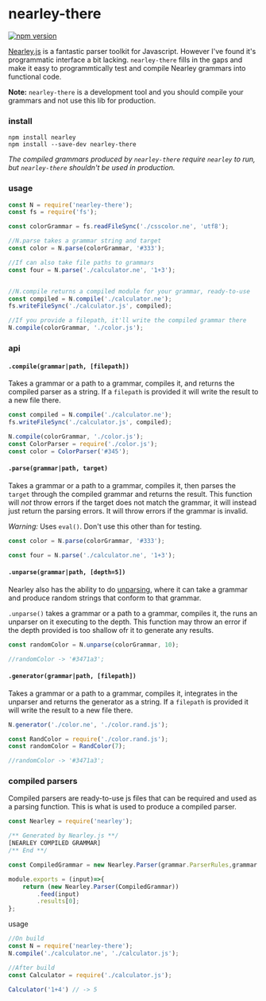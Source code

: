 # nearley-there

[![npm version](https://badge.fury.io/js/nearley-there.svg)](https://badge.fury.io/js/nearley-there)

[Nearley.js](http://nearley.js.org/) is a fantastic parser toolkit for Javascript. However I've found it's programmatic interface a bit lacking. `nearley-there` fills in the gaps and make it easy to programmtically test and compile Nearley grammars into functional code.

**Note:** `nearley-there` is a development tool and you should compile your grammars and not use this lib for production.

### install

```
npm install nearley
npm install --save-dev nearley-there
```
_The compiled grammars produced by `nearley-there` require `nearley` to run, but `nearley-there` shouldn't be used in production._

### usage

```javascript
const N = require('nearley-there');
const fs = require('fs');

const colorGrammar = fs.readFileSync('./csscolor.ne', 'utf8');

//N.parse takes a grammar string and target
const color = N.parse(colorGrammar, '#333');

//If can also take file paths to grammars
const four = N.parse('./calculator.ne', '1+3');


//N.compile returns a compiled module for your grammar, ready-to-use
const compiled = N.compile('./calculator.ne');
fs.writeFileSync('./calculator.js', compiled);

//If you provide a filepath, it'll write the compiled grammar there
N.compile(colorGrammar, './color.js');
```


### api

#### `.compile(grammar|path, [filepath])`
Takes a grammar or a path to a grammar, compiles it, and returns the compiled parser as a string. If a `filepath` is provided it will write the result to a new file there.

```javascript
const compiled = N.compile('./calculator.ne');
fs.writeFileSync('./calculator.js', compiled);

N.compile(colorGrammar, './color.js');
const ColorParser = require('./color.js');
const color = ColorParser('#345');
```

#### `.parse(grammar|path, target)`
Takes a grammar or a path to a grammar, compiles it, then parses the `target` through the compiled grammar and returns the result. This function will *not* throw errors if the target does not match the grammar, it will instead just return the parsing errors. It will throw errors if the grammar is invalid.

*Warning:* Uses `eval()`. Don't use this other than for testing.

```javascript
const color = N.parse(colorGrammar, '#333');

const four = N.parse('./calculator.ne', '1+3');
```

#### `.unparse(grammar|path, [depth=5])`
Nearley also has the ability to do [unparsing](https://github.com/Hardmath123/nearley#the-unparser), where it can take a grammar and produce random strings that conform to that grammar.

`.unparse()` takes a grammar or a path to a grammar, compiles it, the runs an unparser on it executing to the depth. This function may throw an error if the depth provided is too shallow ofr it to generate any results.

```javascript
const randomColor = N.unparse(colorGrammar, 10);

//randomColor -> '#3471a3';
```


#### `.generator(grammar|path, [filepath])`
Takes a grammar or a path to a grammar, compiles it, integrates in the unparser and returns the generator as a string. If a `filepath` is provided it will write the result to a new file there.

```javascript
N.generator('./color.ne', './color.rand.js');

const RandColor = require('./color.rand.js');
const randomColor = RandColor(7);

//randomColor -> '#3471a3';
```


### compiled parsers
Compiled parsers are ready-to-use js files that can be required and used as a parsing function. This is what is used to produce a compiled parser.

```javascript
const Nearley = require('nearley');

/** Generated by Nearley.js **/
[NEARLEY COMPILED GRAMMAR]
/** End **/

const CompiledGrammar = new Nearley.Parser(grammar.ParserRules,grammar.ParserStart).grammar;

module.exports = (input)=>{
	return (new Nearley.Parser(CompiledGrammar))
		.feed(input)
		.results[0];
};
```

usage
```javascript
//On build
const N = require('nearley-there');
N.compile('./calculator.ne', './calculator.js');

//After build
const Calculator = require('./calculator.js');

Calculator('1+4') // -> 5
```
